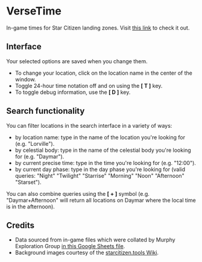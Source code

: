 # VerseTime
In-game times for Star Citizen landing zones.
Visit [this link](https://dydrmr.github.io/VerseTime/) to check it out.

## Interface
Your selected options are saved when you change them.
- To change your location, click on the location name in the center of the window.
- Toggle 24-hour time notation off and on using the **[ T ]** key.
- To toggle debug information, use the **[ D ]** key.

## Search functionality
You can filter locations in the search interface in a variety of ways:
- by location name: type in the name of the location you're looking for (e.g. "Lorville").
- by celestial body: type in the name of the celestial body you're looking for (e.g. "Daymar").
- by current precise time: type in the time you're looking for (e.g. "12:00").
- by current day phase: type in the day phase you're looking for (valid queries: "Night" "Twilight" "Starrise" "Morning" "Noon" "Afternoon" "Starset").

You can also combine queries using the **[ + ]** symbol (e.g. "Daymar+Afternoon" will return all locations on Daymar where the local time is in the afternoon).

## Credits
- Data sourced from in-game files which were collated by Murphy Exploration Group [in this Google Sheets file](https://docs.google.com/spreadsheets/d/1VydKNxBHdljhO8ANSEcZRWogInCh-6tAdjI1HcwFlVE/edit#gid=1238406064).
- Background images courtesy of the [starcitizen.tools Wiki](https://starcitizen.tools/Star_Citizen_Wiki).

